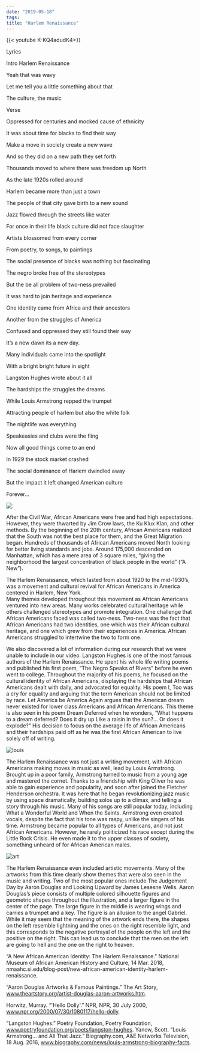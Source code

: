 ```yaml
---
date: "2019-05-18"
tags: 
title: "Harlem Renaissance"
---
```


{{< youtube K-KQ4adudK4>}}

Lyrics


Intro
Harlem Renaissance

Yeah that was wavy

Let me tell you a little something about that

The culture, the music



Verse

Oppressed for centuries and mocked cause of ethnicity

It was about time for blacks to find their way

Make a move in society create a new wave

And so they did on a new path they set forth

Thousands moved to where there was freedom up North

As the late 1920s rolled around

Harlem became more than just a town



The people of that city gave birth to a new sound

Jazz flowed through the streets like water

For once in their life black culture did not face slaughter

Artists blossomed from every corner 

From poetry, to songs, to paintings

The social presence of blacks was nothing but fascinating

The negro broke free of the stereotypes

But the be all problem of two-ness prevailed

It was hard to join heritage and experience



One identity came from Africa and their ancestors

Another from the struggles of America

Confused and oppressed they still found their way

It’s a new dawn its a new day.



Many individuals came into the spotlight

With a bright bright future in sight

Langston Hughes wrote about it all

The hardships the struggles the dreams

While Louis Armstrong repped the trumpet



Attracting people of harlem but also the white folk

The nightlife was everything

Speakeasies and clubs were the fling

Now all good things come to an end

In 1929 the stock market crashed

The social dominance of Harlem dwindled away

But the impact it left changed American culture

Forever...



![](/harlem.jpg)

After the Civil War, African Americans were free and had high expectations. However, they were thwarted by Jim Crow laws, the Ku Klux Klan, and other methods. By the beginning of the 20th century, African Americans realized that the South was not the best place for them, and the Great Migration began. Hundreds of thousands of African Americans moved North looking for better living standards and jobs. Around 175,000 descended on Manhattan, which has a mere area of 3 square miles, “giving the neighborhood the largest concentration of black people in the world” (“A New”).

 The Harlem Renaissance, which lasted from about 1920 to the mid-1930’s, was a movement and cultural revival for African Americans in America centered in Harlem, New York.  
Many themes developed throughout this movement as African Americans ventured into new areas. Many works celebrated cultural heritage while others challenged stereotypes and promote integration. One challenge that African Americans faced was called two-ness. Two-ness was the fact that African Americans had two identities, one which was their African cultural heritage, and one which grew from their experiences in America. African Americans struggled to intertwine the two to form one. 


 We also discovered a lot of information during our research that we were unable to include in our video.
Langston Hughes is one of the most famous authors of the Harlem Renaissance. He spent his whole life writing poems and published his first poem, “The Negro Speaks of Rivers” before he even went to college. Throughout the majority of his poems, he focused on the cultural identity of African Americans, displaying the hardships that African Americans dealt with daily, and advocated for equality. His poem I, Too was a cry for equality and arguing that the term American should not be limited by race. Let America be America Again argues that the American dream never existed for lower class Americans and African Americans. This theme is also seen in his poem Dream Deferred when he wonders, “What happens to a dream deferred? Does it dry up Like a raisin in the sun?... Or does it explode?” His decision to focus on the average life of African Americans and their hardships paid off as he was the first African American to live solely off of writing. 

![louis](/louis.jpg)

The Harlem Renaissance was not just a writing movement, with African Americans making moves in music as well, lead by Louis Armstrong. Brought up in a poor family, Armstrong turned to music from a young age and mastered the cornet. Thanks to a friendship with King Oliver he was able to gain experience and popularity, and soon after joined the Fletcher Henderson orchestra. It was here that he began revolutionizing jazz music by using space dramatically, building solos up to a climax, and telling a story through his music. Many of his songs are still popular today, including What a Wonderful World and When the Saints. Armstrong even created vocals, despite the fact that his tone was raspy, unlike the singers of his time. Armstrong became popular to all types of Americans, and not just African Americans. However, he rarely politicized his race except during the Little Rock Crisis. He even made it to the upper classes of society, something unheard of for African American males.

![art](/art.jpg)

The Harlem Renaissance even included artistic movements. Many of the artworks from this time clearly show themes that were also seen in the music and writing. Two of the most popular ones include The Judgement Day by Aaron Douglas and Looking Upward by James Lesesne Wells. Aaron Douglas’s piece consists of multiple colored silhouette figures and geometric shapes throughout the illustration, and a larger figure in the center of the page. The large figure in the middle is wearing wings and carries a trumpet and a key. The figure is an allusion to the angel Gabriel. While it may seem that the meaning of the artwork ends there, the  shapes on the left resemble lightning and the ones on the right resemble light, and this corresponds to the negative portrayal of the people on the left and the positive on the right. This can lead us to conclude that the men on the left are going to hell and the one on the right to heaven. 

“A New African American Identity: The Harlem Renaissance.” National Museum of African American History and Culture, 14 Mar. 2018, nmaahc.si.edu/blog-post/new-african-american-identity-harlem-renaissance.

“Aaron Douglas Artworks & Famous Paintings.” The Art Story, www.theartstory.org/artist-douglas-aaron-artworks.htm.

Horwitz, Murray. “'Hello Dolly'.” NPR, NPR, 30 July 2000, www.npr.org/2000/07/30/1080117/hello-dolly.

“Langston Hughes.” Poetry Foundation, Poetry Foundation, www.poetryfoundation.org/poets/langston-hughes.
Yanow, Scott. “Louis Armstrong... and All That Jazz.” Biography.com, A&E Networks Television, 18 Aug. 2016, www.biography.com/news/louis-armstrong-biography-facts.

